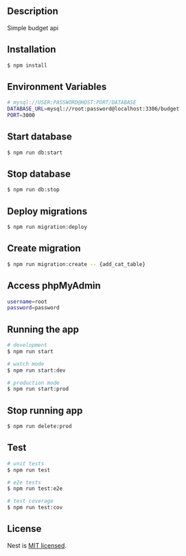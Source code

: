 ## Description

Simple budget api

## Installation

```bash
$ npm install
```

## Environment Variables

```bash
# mysql://USER:PASSWORD@HOST:PORT/DATABASE
DATABASE_URL=mysql://root:password@localhost:3306/budget
PORT=3000
```

## Start database

```bash
$ npm run db:start
```

## Stop database

```bash
$ npm run db:stop
```

## Deploy migrations

```bash
$ npm run migration:deploy
```

## Create migration

```bash
$ npm run migration:create -- {add_cat_table}
```

## Access phpMyAdmin

```bash
username=root
password=password
```

## Running the app

```bash
# development
$ npm run start

# watch mode
$ npm run start:dev

# production mode
$ npm run start:prod
```

## Stop running app

```bash
$ npm run delete:prod
```

## Test

```bash
# unit tests
$ npm run test

# e2e tests
$ npm run test:e2e

# test coverage
$ npm run test:cov
```

## License

Nest is [MIT licensed](LICENSE).
